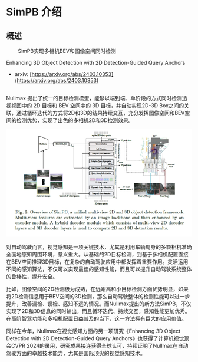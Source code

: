 # SimPB 介绍

## 概述

&emsp;&emsp; SimPB实现多相机BEV和图像空间同时检测

Enhancing 3D Object Detection with 2D Detection-Guided Query Anchors

- arxiv: [https://arxiv.org/abs/2403.10353](https://arxiv.org/abs/2403.10353)


##

Nullmax 提出了统一的目标检测模型，能够以端到端、单阶段的方式同时检测透视视图中的 2D 目标和 BEV 空间中的 3D 目标，并自动实现2D-3D Box之间的关联，通过循环迭代的方式将2D和3D的结果持续交互，充分发挥图像空间和BEV空间的检测优势，实现了出色的多相机2D和3D检测效果。


![](imgs/simpb-1.png)

对自动驾驶而言，视觉感知是一项关键技术，尤其是利用车辆周身的多颗相机准确全面地感知周围环境，意义重大。从基础的2D目标检测，到基于多相机配置直接在BEV空间推理3D目标，在复杂的自动驾驶应用中都发挥着重要作用。灵活运用不同的感知算法，不仅可以实现最佳的感知性能，而且可以提升自动驾驶系统整体的鲁棒性，提升安全。

比如，图像空间的2D检测极为成熟，在远距离和小目标检测方面优势明显，如果将2D检测信息用于BEV空间的3D检测，那么自动驾驶整体的检测性能可以进一步提升，改善漏检、误检、感知不远的情况。而Nullmax提出的新方法SimPB，不仅实现了2D和3D信息的同时输出，而且循环迭代、持续交互，感知性能更加优秀。在高阶智驾功能和多相机配置日益普及的当下，这一方法拥有巨大的应用价值。

同样在今年，Nullmax在视觉感知方面的另一项研究《Enhancing 3D Object Detection with 2D Detection-Guided Query Anchors》也获得了计算机视觉顶会CVPR 2024的录用，研究成果接连获得全球认可，持续证明了Nullmax在自动驾驶方面的卓越技术能力，尤其是国际顶尖的视觉感知技术。
